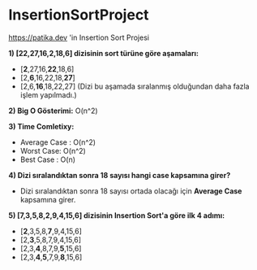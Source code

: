 # InsertionSortProject
https://patika.dev 'in Insertion Sort Projesi


**1) [22,27,16,2,18,6] dizisinin sort türüne göre aşamaları:**

- [**2**,27,16,**22**,18,6]
- [2,**6**,16,22,18,**27**]
- [2,6,**16**,18,22,27] (Dizi bu aşamada sıralanmış olduğundan daha fazla işlem yapılmadı.)

**2) Big O Gösterimi:**
O(n^2)

**3) Time Comletixy:**
- Average Case : O(n^2)
- Worst Case: O(n^2)
- Best Case : O(n)  

**4) Dizi sıralandıktan sonra 18 sayısı hangi case kapsamına girer?**

- Dizi sıralandıktan sonra 18 sayısı ortada olacağı için **Average Case** kapsamına girer.

**5) [7,3,5,8,2,9,4,15,6] dizisinin Insertion Sort'a göre ilk 4 adımı:**

- [**2**,3,5,8,**7**,9,4,15,6]
- [2,**3**,5,8,7,9,4,15,6]
- [2,3,**4**,8,7,9,**5**,15,6]
- [2,3,**4**,**5**,7,9,**8**,15,6]

